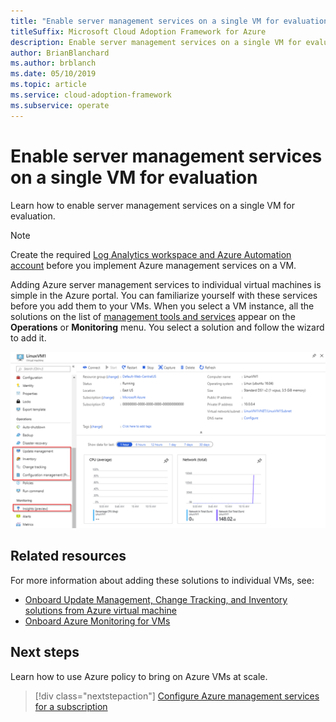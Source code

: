 ```yaml
---
title: "Enable server management services on a single VM for evaluation"
titleSuffix: Microsoft Cloud Adoption Framework for Azure
description: Enable server management services on a single VM for evaluation
author: BrianBlanchard
ms.author: brblanch
ms.date: 05/10/2019
ms.topic: article
ms.service: cloud-adoption-framework
ms.subservice: operate
---
```


# Enable server management services on a single VM for evaluation

Learn how to enable server management services on a single VM for evaluation.

> [!NOTE]
> Create the required [Log Analytics workspace and Azure Automation account](./prerequisites.md#create-a-workspace-and-automation-account) before you implement Azure management services on a VM.

Adding Azure server management services to individual virtual machines is simple in the Azure portal. You can familiarize yourself with these services before you add them to your VMs. When you select a VM instance, all the solutions on the list of [management tools and services](./tools-services.md) appear on the **Operations** or **Monitoring** menu. You select a solution and follow the wizard to add it.

![Screenshot of virtual machine settings in the Azure portal](./media/onboarding-single-vm.png)

## Related resources

For more information about adding these solutions to individual VMs, see:

- [Onboard Update Management, Change Tracking, and Inventory solutions from Azure virtual machine](https://docs.microsoft.com/azure/automation/automation-onboard-solutions-from-vm)
- [Onboard Azure Monitoring for VMs](https://docs.microsoft.com/azure/azure-monitor/insights/vminsights-enable-single-vm)

## Next steps

Learn how to use Azure policy to bring on Azure VMs at scale.

> [!div class="nextstepaction"]
> [Configure Azure management services for a subscription](./onboard-at-scale.md)
